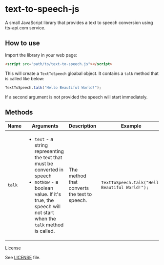 text-to-speech-js
=================

A small JavaScript library that provides a text to speech conversion using tts-api.com service.

## How to use

Import the library in your web page:

```html
<script src="path/to/text-to-speech.js"></script>
```

This will create a `TextToSpeech` gloabal object. It contains a `talk` method that is called like below:

```js
TextToSpeech.talk("Hello Beautiful World!");
```

If a second argument is not provided the speech will start immediately.

## Methods

<table>
    <thead>
        <tr>
            <th>Name</th>
            <th>Arguments</th>
            <th>Description</th>
            <th>Example</th>
        </tr>
    </thead>
    <tbody>
        <tr>
            <td><code>talk</code></td>
            <td>
                <ul>
                    <li><code>text</code> - a string representing the text that must be converted in speech</li>
                    <li><code>notNow</code> - a boolean value. If it's true, the speech will not start when the <code>talk</code> method is called.</li>
                </ul>
            </td>
            <td>The method that converts the text to speech.</td>
            <td><code>TextToSpeech.talk("Hello Beautiful World!");</code></td>
        </tr>
    </tbody>
</table>

<table>
</table.

## License

See [LICENSE](https://github.com/IonicaBizau/text-to-speech-js/blob/master/LICENSE) file.
